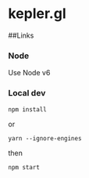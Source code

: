 # kepler.gl

##Links

### Node
Use Node v6

### Local dev
```
npm install
```
or
```
yarn --ignore-engines
```
then
```
npm start
```